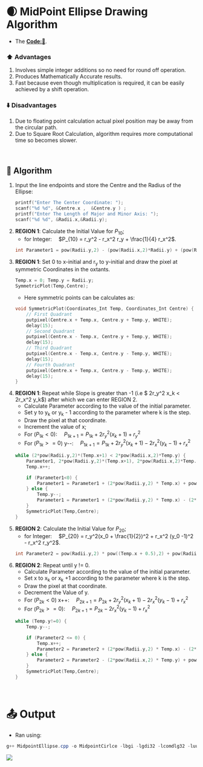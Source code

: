 # 🌒 MidPoint Ellipse Drawing Algorithm
- The **[Code:📑](../../C/MidpointEllipse.cpp)**.

### ⬆️ Advantages
1. Involves simple integer additions so no need for round off operation.
2. Produces Mathematically Accurate results.
3. Fast because even though multiplication is required, it can be easily achieved by a shift operation.

### ⬇️ Disadvantages
1. Due to floating point calculation actual pixel position may be away from the circular path.
2. Due to Square Root Calculation, algorithm requires more computational time so becomes slower. 

&nbsp;
## 🤖 **Algorithm**
1. Input the line endpoints and store the Centre and the Radius of the Ellipse:
    ```cpp
    printf("Enter The Center Coordinate: ");
    scanf("%d %d", &Centre.x ,  &Centre.y ) ;
    printf("Enter The Length of Major and Minor Axis: ");
    scanf("%d %d", &Radii.x,&Radii.y);
    ```
3. **REGION 1**: Calculate the Initial Value for $P_{10}$; 
    -  for Integer:&emsp; $P_{10} = r_y^2 - r_x^2 r_y + \frac{1}{4} r_x^2$.
    ```cpp
    int Parameter1 = pow(Radii.y,2) - (pow(Radii.x,2)*Radii.y) + (pow(Radii.x,2)/4);
    ```
4. **REGION 1**: Set 0 to x-initial and r<sub>y</sub> to y-initial and draw the pixel at symmetric Coordinates in the oxtants.
    ```cpp
    Temp.x = 0; Temp.y = Radii.y;
    SymmetricPlot(Temp,Centre);
    ```
    - Here symmetric points can be calculates as:
    ```c
    void SymmetricPlot(Coordinates_Int Temp, Coordinates_Int Centre) {
        // First Quadrant 
        putpixel(Centre.x + Temp.x, Centre.y + Temp.y, WHITE);
        delay(15);
        // Second Quadrant
        putpixel(Centre.x - Temp.x, Centre.y + Temp.y, WHITE);
        delay(15);
        // Third Quadrant
        putpixel(Centre.x - Temp.x, Centre.y - Temp.y, WHITE);
        delay(15);
        // Fourth Quadrant
        putpixel(Centre.x + Temp.x, Centre.y - Temp.y, WHITE);
        delay(15);
    }
    ```
5. **REGION 1**: Repeat while Slope is greater than -1 (i.e $ 2r_y^2 x_k < 2r_x^2 y_k$) after which we can enter REGION 2.
    - Calculate Parameter according to the value of the initial parameter.
    - Set y to y<sub>k</sub> or y<sub>k</sub> - 1 according to the parameter where k is the step.
    - Draw the pixel at that coordinate. 
    - Increment the value of x;
    - For ($P_{1k}<0$):&emsp; $P_{1k+1} = P_{1k} + 2r_y^2 (x_k+1) + r_y^2$
    - For ($P_{1k}>=0$) y--:&emsp; $P_{1k+1} = P_{1k} + 2r_y^2 (x_k+1) - 2r_x^2 (y_k-1) + r_x^2$
    ```cpp
    while (2*pow(Radii.y,2)*(Temp.x+1) < 2*pow(Radii.x,2)*Temp.y) { 
        Parameter1, 2*pow(Radii.y,2)*(Temp.x+1), 2*pow(Radii.x,2)*Temp.y);
        Temp.x++;

        if (Parameter1<0) {
            Parameter1 = Parameter1 + (2*pow(Radii.y,2) * Temp.x) + pow(Radii.y,2);
        } else {
            Temp.y--;
            Parameter1 = Parameter1 + (2*pow(Radii.y,2) * Temp.x) - (2*pow(Radii.x,2) * Temp.y) + pow(Radii.y,2);
        }
        SymmetricPlot(Temp,Centre);
    }
    ```
6. **REGION 2**: Calculate the Initial Value for $P_{20}$; 
    -  for Integer:&emsp; $P_{20} = r_y^2(x_0 + \frac{1}{2})^2 + r_x^2 (y_0 -1)^2 - r_x^2 r_y^2$.
    ```cpp
   int Parameter2 = pow(Radii.y,2) * pow((Temp.x + 0.5),2) + pow(Radii.x,2)*pow((Temp.y-1),2) - pow(Radii.x,2)*pow(Radii.y,2);
    ```
7. **REGION 2**: Repeat until y != 0.
    - Calculate Parameter according to the value of the initial parameter.
    - Set x to x<sub>k</sub> or x<sub>k</sub> +1 according to the parameter where k is the step.
    - Draw the pixel at that coordinate.
    - Decrement the Value of y.
    - For ($P_{2k}<0$) x++:&emsp; $P_{2k+1} = P_{2k} + 2r_y^2 (x_k+1) - 2r_x^2 (y_k-1) + r_x^2$
    - For ($P_{2k}>=0$):&emsp; $P_{2k+1} = P_{2k} - 2r_x^2 (y_k-1) + r_x^2$
    ```cpp
    while (Temp.y!=0) {
        Temp.y--;

        if (Parameter2 <= 0) {
            Temp.x++;
            Parameter2 = Parameter2 + (2*pow(Radii.y,2) * Temp.x) - (2*pow(Radii.x,2) * Temp.y) + pow(Radii.x,2);
        } else {
            Parameter2 = Parameter2 - (2*pow(Radii.x,2) * Temp.y) + pow(Radii.x,2);
        }
        SymmetricPlot(Temp,Centre);
    }
    ```

&nbsp;
# 📤 Output
- Ran using:
```powershell
g++ MidpointEllipse.cpp -o MidpointCirlce -lbgi -lgdi32 -lcomdlg32 -luuid -loleaut32 -lole32 ; ./MidpointEllipse.exe
```
<img src='./Resources/MidpointEllipse.gif'>